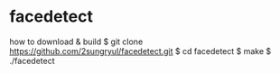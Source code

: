 # facedetect
how to download & build
$ git clone https://github.com/2sungryul/facedetect.git
$ cd facedetect
$ make
$ ./facedetect
